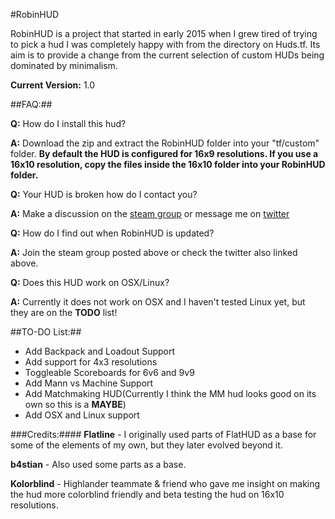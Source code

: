 #RobinHUD

RobinHUD is a project that started in early 2015 when I grew tired of trying to pick a hud I was completely happy with from the directory on Huds.tf. Its aim is to provide a change from the current selection of custom HUDs being dominated by minimalism. 

**Current Version:** 1.0

##FAQ:##

**Q:** How do I install this hud?

**A:** Download the zip and extract the RobinHUD folder into your "tf/custom" folder. **By default the HUD is configured for 16x9 resolutions. If you use a 16x10 resolution, copy the files inside the 16x10 folder into your RobinHUD folder.**

**Q:** Your HUD is broken how do I contact you?

**A:** Make a discussion on the [steam group](http://steamcommunity.com/groups/RobinHUD) or message me on [twitter](https://twitter.com/ReddRibbonRobin)

**Q:** How do I find out when RobinHUD is updated?

**A:** Join the steam group posted above or check the twitter also linked above.

**Q:** Does this HUD work on OSX/Linux?

**A:** Currently it does not work on OSX and I haven't tested Linux yet, but they are on the **TODO** list!


##TO-DO List:##
* Add Backpack and Loadout Support
* Add support for 4x3 resolutions
* Toggleable Scoreboards for 6v6 and 9v9
* Add Mann vs Machine Support
* Add Matchmaking HUD(Currently I think the MM hud looks good on its own so this is a **MAYBE**)
* Add OSX and Linux support

###Credits:####
**Flatline** - I originally used parts of FlatHUD as a base for some of the elements of my own, but they later evolved beyond it.

**b4stian** - Also used some parts as a base. 

**Kolorblind** - Highlander teammate & friend who gave me insight on making the hud more colorblind friendly and beta testing the hud on 16x10 resolutions.

